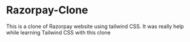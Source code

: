 # Razorpay-Clone
This is a clone of Razorpay website using tailwind CSS.
It was really help while learning Tailwind CSS with this clone
